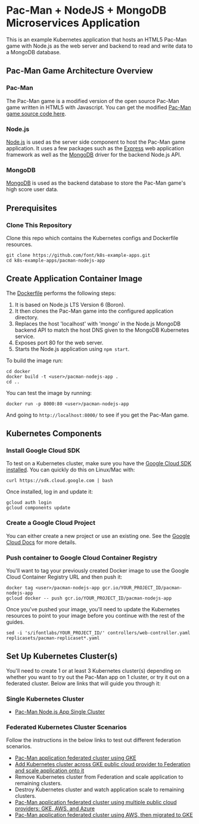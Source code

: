 # Pac-Man + NodeJS + MongoDB Microservices Application

This is an example Kubernetes application that hosts an HTML5 Pac-Man game with Node.js as the web server and backend to read
and write data to a MongoDB database.

## Pac-Man Game Architecture Overview

### Pac-Man

The Pac-Man game is a modified version of the open source Pac-Man game written in HTML5 with Javascript. You can get the
modified [Pac-Man game source code here](https://github.com/font/pacman.git).

### Node.js

[Node.js](https://nodejs.org/) is used as the server side component to host the Pac-Man game application. It uses a few packages such as the
[Express](https://expressjs.com/) web application framework as well as the [MongoDB](https://mongodb.github.io/node-mongodb-native/) driver
for the backend Node.js API.

### MongoDB

[MongoDB](https://www.mongodb.com/) is used as the backend database to store the Pac-Man game's high score user data.

## Prerequisites

### Clone This Repository

Clone this repo which contains the Kubernetes configs and Dockerfile resources.

```
git clone https://github.com/font/k8s-example-apps.git
cd k8s-example-apps/pacman-nodejs-app
```

## Create Application Container Image

The [Dockerfile](docker/Dockerfile) performs the following steps:

1. It is based on Node.js LTS Version 6 (Boron).
2. It then clones the Pac-Man game into the configured application directory.
4. Replaces the host 'localhost' with 'mongo' in the Node.js MongoDB backend API to match the host DNS given to the MongoDB Kubernetes service.
5. Exposes port 80 for the web server.
6. Starts the Node.js application using `npm start`.

To build the image run:

```
cd docker
docker build -t <user>/pacman-nodejs-app .
cd ..
```

You can test the image by running:

```
docker run -p 8000:80 <user>/pacman-nodejs-app
```

And going to `http://localhost:8000/` to see if you get the Pac-Man game.

## Kubernetes Components

### Install Google Cloud SDK

To test on a Kubernetes cluster, make sure you have the [Google Cloud SDK installed](https://cloud.google.com/sdk/). You can quickly do this
on Linux/Mac with:

```
curl https://sdk.cloud.google.com | bash
```

Once installed, log in and update it:

```
gcloud auth login
gcloud components update
```

### Create a Google Cloud Project

You can either create a new project or use an existing one. See the
[Google Cloud Docs](https://cloud.google.com/resource-manager/docs/creating-managing-projects) for more details.

### Push container to Google Cloud Container Registry

You'll want to tag your previously created Docker image to use the Google Cloud Container Registry URL and then push it:

```
docker tag <user>/pacman-nodejs-app gcr.io/YOUR_PROJECT_ID/pacman-nodejs-app
gcloud docker -- push gcr.io/YOUR_PROJECT_ID/pacman-nodejs-app
```

Once you've pushed your image, you'll need to update the Kubernetes resources to point to your image before you continue
with the rest of the guides.

```
sed -i 's/ifontlabs/YOUR_PROJECT_ID/' controllers/web-controller.yaml replicasets/pacman-replicaset*.yaml
```

## Set Up Kubernetes Cluster(s)

You'll need to create 1 or at least 3 Kubernetes cluster(s) depending on whether you want to try out the Pac-Man app on 1 cluster,
or try it out on a federated cluster. Below are links that will guide you through it:

### Single Kubernetes Cluster

- [Pac-Man Node.js App Single Cluster](docs/pacman-nodejs-app-single-cluster.md)

### Federated Kubernetes Cluster Scenarios

Follow the instructions in the below links to test out different federation scenarios.

- [Pac-Man application federated cluster using GKE](docs/pacman-nodejs-app-federated-gke.md)
- [Add Kubernetes cluster across GKE public cloud provider to Federation and scale application onto it](docs/pacman-nodejs-app-federated-gke-scale.md)
- Remove Kubernetes cluster from Federation and scale application to remaining clusters.
- Destroy Kubernetes cluster and watch application scale to remaining clusters.
- [Pac-Man application federated cluster using multiple public cloud providers: GKE, AWS, and Azure](docs/pacman-nodejs-app-federated-multicloud.md)
- [Pac-Man application federated cluster using AWS, then migrated to GKE](docs/pacman-nodejs-app-federated-aws-gke-scale-migrate.md)
